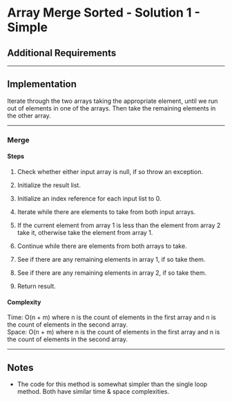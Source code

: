 # Array Merge Sorted - Solution 1 - Simple

## Additional Requirements

---

## Implementation
Iterate through the two arrays taking the appropriate element, until
we run out of elements in one of the arrays. Then take the remaining
elements in the other array.

---

### Merge

#### Steps
1. Check whether either input array is null, if so throw an exception.

2. Initialize the result list.

3. Initialize an index reference for each input list to 0.

4. Iterate while there are elements to take from both input arrays.

5. If the current element from array 1 is less than the element from
array 2 take it, otherwise take the element from array 1.

6. Continue while there are elements from both arrays to take.

7. See if there are any remaining elements in array 1, if so take them.

8. See if there are any remaining elements in array 2, if so take them.

9. Return result.

#### Complexity
Time: O(n + m) where n is the count of elements in the first array and n is the count of elements in the second array.  
Space: O(n + m) where n is the count of elements in the first array and n is the count of elements in the second array.  

---

## Notes
- The code for this method is somewhat simpler than the single loop method.
Both have similar time & space complexities.